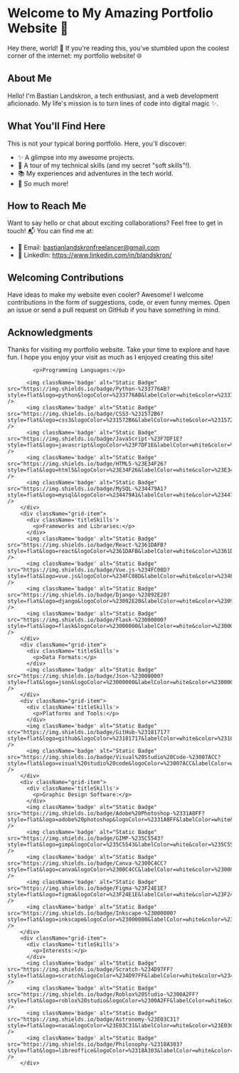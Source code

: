 # Welcome to My Amazing Portfolio Website 🚀

Hey there, world! 👋 If you're reading this, you've stumbled upon the coolest corner of the internet: my portfolio website! 🌐

## About Me

Hello! I'm Bastian Landskron, a tech enthusiast, and a web development aficionado. My life's mission is to turn lines of code into digital magic ✨.

## What You'll Find Here

This is not your typical boring portfolio. Here, you'll discover:

- ✨ A glimpse into my awesome projects.
- 💼 A tour of my technical skills (and my secret "soft skills"!).
- 📚 My experiences and adventures in the tech world.
- 🌟 So much more!

## How to Reach Me

Want to say hello or chat about exciting collaborations? Feel free to get in touch! 📬 You can find me at:

- 📧 Email: bastianlandskronfreelancer@gmail.com
- 💼 LinkedIn: https://www.linkedin.com/in/blandskron/

## Welcoming Contributions

Have ideas to make my website even cooler? Awesome! I welcome contributions in the form of suggestions, code, or even funny memes. Open an issue or send a pull request on GitHub if you have something in mind.

## Acknowledgments

Thanks for visiting my portfolio website. Take your time to explore and have fun. I hope you enjoy your visit as much as I enjoyed creating this site!

            <p>Programming Languages:</p>

          <img className='badge' alt="Static Badge" src="https://img.shields.io/badge/Python-%233776AB?style=flat&logo=python&logoColor=%233776AB&labelColor=white&color=%233776AB" />
          <img className='badge' alt="Static Badge" src="https://img.shields.io/badge/CSS3-%231572B6?style=flat&logo=css3&logoColor=%231572B6&labelColor=white&color=%231572B6" />
          <img className='badge' alt="Static Badge" src="https://img.shields.io/badge/JavaScript-%23F7DF1E?style=flat&logo=javascript&logoColor=%23F7DF1E&labelColor=white&color=%23F7DF1E" />
          <img className='badge' alt="Static Badge" src="https://img.shields.io/badge/HTML5-%23E34F26?style=flat&logo=html5&logoColor=%23E34F26&labelColor=white&color=%23E34F26" />
          <img className='badge' alt="Static Badge" src="https://img.shields.io/badge/MySQL-%234479A1?style=flat&logo=mysql&logoColor=%234479A1&labelColor=white&color=%234479A1" />
        </div>
        <div className="grid-item">
          <div className='titleSkills'>
            <p>Frameworks and Libraries:</p>
          </div>
          <img className='badge' alt="Static Badge" src="https://img.shields.io/badge/React-%2361DAFB?style=flat&logo=react&logoColor=%2361DAFB&labelColor=white&color=%2361DAFB" />
          <img className='badge' alt="Static Badge" src="https://img.shields.io/badge/Vue.js-%234FC08D?style=flat&logo=vue.js&logoColor=%234FC08D&labelColor=white&color=%234FC08D" />
          <img className='badge' alt="Static Badge" src="https://img.shields.io/badge/Django-%23092E20?style=flat&logo=django&logoColor=%23092E20&labelColor=white&color=%23092E20" />
          <img className='badge' alt="Static Badge" src="https://img.shields.io/badge/Flask-%23000000?style=flat&logo=flask&logoColor=%23000000&labelColor=white&color=%23000000" />
        </div>
        <div className="grid-item">
          <div className='titleSkills'>
            <p>Data Formats:</p>
          </div>
          <img className='badge' alt="Static Badge" src="https://img.shields.io/badge/Json-%23000000?style=flat&logo=json&logoColor=%23000000&labelColor=white&color=%23000000" />
        </div>
        <div className="grid-item">
          <div className='titleSkills'>
            <p>Platforms and Tools:</p>
          </div>
          <img className='badge' alt="Static Badge" src="https://img.shields.io/badge/GitHub-%23181717?style=flat&logo=github&logoColor=%23181717&labelColor=white&color=%23181717" />
          <img className='badge' alt="Static Badge" src="https://img.shields.io/badge/Visual%20Studio%20Code-%23007ACC?style=flat&logo=visual%20studio%20code&logoColor=%23007ACC&labelColor=white&color=%23007ACC" />
        </div>
        <div className="grid-item">
          <div className='titleSkills'>
            <p>Graphic Design Software:</p>
          </div>
          <img className='badge' alt="Static Badge" src="https://img.shields.io/badge/Adobe%20Photoshop-%2331A8FF?style=flat&logo=adobe%20photoshop&logoColor=%2331A8FF&labelColor=white&color=%2331A8FF" />
          <img className='badge' alt="Static Badge" src="https://img.shields.io/badge/GIMP-%235C5543?style=flat&logo=gimp&logoColor=%235C5543&labelColor=white&color=%235C5543" />
          <img className='badge' alt="Static Badge" src="https://img.shields.io/badge/Canva-%2300C4CC?style=flat&logo=canva&logoColor=%2300C4CC&labelColor=white&color=%2300C4CC" />
          <img className='badge' alt="Static Badge" src="https://img.shields.io/badge/Figma-%23F24E1E?style=flat&logo=figma&logoColor=%23F24E1E&labelColor=white&color=%23F24E1E" />
          <img className='badge' alt="Static Badge" src="https://img.shields.io/badge/Inkscape-%23000000?style=flat&logo=inkscape&logoColor=%23000000&labelColor=white&color=%23000000" />
        </div>
        <div className="grid-item">
          <div className='titleSkills'>
            <p>Interests:</p>
          </div>
          <img className='badge' alt="Static Badge" src="https://img.shields.io/badge/Scratch-%234D97FF?style=flat&logo=scratch&logoColor=%234D97FF&labelColor=white&color=%234D97FF" />
          <img className='badge' alt="Static Badge" src="https://img.shields.io/badge/Roblox%20Studio-%2300A2FF?style=flat&logo=roblox%20studio&logoColor=%2300A2FF&labelColor=white&color=%2300A2FF" />
          <img className='badge' alt="Static Badge" src="https://img.shields.io/badge/Astronomy-%23E03C31?style=flat&logo=nasa&logoColor=%23E03C31&labelColor=white&color=%23E03C31" />
          <img className='badge' alt="Static Badge" src="https://img.shields.io/badge/Philosophy-%2318A303?style=flat&logo=libreoffice&logoColor=%2318A303&labelColor=white&color=%2318A303" />
        </div>
